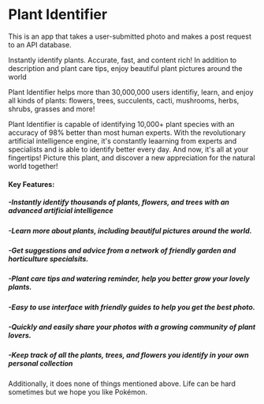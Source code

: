 # Plant Identifier

This is an app that takes a user-submitted photo and makes a post request to an API database. 

Instantly identify plants. Accurate, fast, and content rich! In addition to description and plant care tips, enjoy beautiful plant pictures around the world

Plant Identifier helps more than 30,000,000 users identifiy, learn, and enjoy all kinds of plants: flowers, trees, succulents, cacti, mushrooms, herbs, shrubs, grasses and more!

Plant Identifier is capable of identifying 10,000+ plant species with an accuracy of 98% better than most human experts. With the revolutionary artificial intelligence engine, it's constantly leaarning from experts and specialists and is able to identify better every day.
And now, it's all at your fingertips! Picture this plant, and discover a new appreciation for the natural world together!

#### Key Features:

##### -Instantly identify thousands of plants, flowers, and trees with an advanced artificial intelligence

##### -Learn more about plants, including beautiful pictures around the world.

##### -Get suggestions and advice from a network of friendly garden and horticulture specialsits.

##### -Plant care tips and watering reminder, help you better grow your lovely plants.

##### -Easy to use interface with friendly guides to help you get the best photo.

##### -Quickly and easily share your photos with a growing community of plant lovers.

##### -Keep track of all the plants, trees, and flowers you identify in your own personal collection


Additionally, it does none of things mentioned above. Life can be hard sometimes but we hope you like Pokémon.
